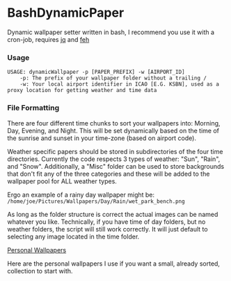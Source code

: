 # BashDynamicPaper
Dynamic wallpaper setter written in bash, I recommend you use it with a cron-job, requires [jq](https://stedolan.github.io/jq/) and [feh](https://feh.finalrewind.org/)

### Usage
```
USAGE: dynamicWallpaper -p [PAPER_PREFIX] -w [AIRPORT_ID]
    -p: The prefix of your wallpaper folder without a trailing /
    -w: Your local airport identifier in ICAO [E.G. KSBN], used as a proxy location for getting weather and time data
```

### File Formatting
There are four different time chunks to sort your wallpapers into: Morning,
Day, Evening, and Night. This will be set dynamically based on the time of
the sunrise and sunset in your time-zone (based on airport code).

Weather specific papers should be stored in subdirectories of the four time
directories. Currently the code respects 3 types of weather: "Sun", "Rain",
and "Snow". Additionally, a "Misc" folder can be used to store backgrounds that
don't fit any of the three categories and these will be added to the wallpaper
pool for ALL weather types.

Ergo an example of a rainy day wallpaper might be:
`/home/joe/Pictures/Wallpapers/Day/Rain/wet_park_bench.png`

As long as the folder structure is correct the actual images can be named whatever
you like. Technically, if you have time of day folders, but no weather folders,
the script will still work correctly. It will just default to selecting any image
located in the time folder. 

[Personal Wallpapers](https://www.dropbox.com/sh/nlgpsqia9mpxwqj/AACw_yVfhz_0K8jzVi44vkFja?dl=0)

Here are the personal wallpapers I use if you want a small, already sorted, collection to start with.
